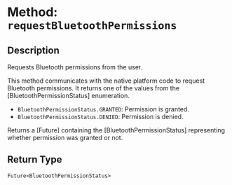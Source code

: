 # Method: `requestBluetoothPermissions`

## Description

Requests Bluetooth permissions from the user.

 This method communicates with the native platform code to request Bluetooth permissions.
 It returns one of the values from the [BluetoothPermissionStatus] enumeration.

 * `BluetoothPermissionStatus.GRANTED`: Permission is granted.
 * `BluetoothPermissionStatus.DENIED`: Permission is denied.

 Returns a [Future] containing the [BluetoothPermissionStatus] representing whether permission was granted or not.

## Return Type
`Future<BluetoothPermissionStatus>`


